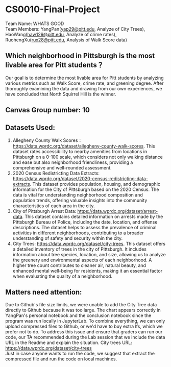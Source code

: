 # CS0010-Final-Project
Team Name: WHATS GOOD  
Team Members: YangPan(yap29@pitt.edu, Analyze of City Trees), HaoWang(haw129@pitt.edu, Analyze of crime rates), RuohengXu(rux28@pitt.edu, Analysis of Walk Score data)  
## Which neighborhood in Pittsburgh is the most livable area for Pitt students？ 
Our goal is to determine the most livable area for Pitt students by analyzing various metrics such as Walk Score, crime rate, and greening degree.  After thoroughly examining the data and drawing from our own experiences, we have concluded that North Squirrel Hill is the winner.  
## Canvas Group number: 10  
## Datasets Used:  
1. Allegheny County Walk Scores： https://data.wprdc.org/dataset/allegheny-county-walk-scores. This dataset rates accessibility to nearby amenities from locations in Pittsburgh on a 0-100 scale, which considers not only walking distance and ease but also neighborhood friendliness, providing a comprehensive and well-rounded assessment.
2. 2020 Census Redistricting Data Extracts: https://data.wprdc.org/dataset/2020-census-redistricting-data-extracts. This dataset provides population, housing, and demographic information for the City of Pittsburgh based on the 2020 Census. The data is vital for understanding neighborhood composition and population trends, offering valuable insights into the community characteristics of each area in the city.
3. City of Pittsburgh Arrest Data: https://data.wprdc.org/dataset/arrest-data. This dataset contains detailed information on arrests made by the Pittsburgh Bureau of Police, including the date, location, and offense descriptions. The dataset helps to assess the prevalence of criminal activities in different neighborhoods, contributing to a broader understanding of safety and security within the city.
4. City Trees: https://data.wprdc.org/dataset/city-trees. This dataset offers a detailed inventory of trees in the city of Pittsburgh. It includes information about tree species, location, and size, allowing us to analyze the greenery and environmental aspects of each neighborhood. A higher tree count contributes to cleaner air, natural beauty, and enhanced mental well-being for residents, making it an essential factor when evaluating the quality of a neighborhood.
## Matters need attention:  
Due to Github's file size limits, we were unable to add the City Tree data directly to Github because it was too large. The chart appears correctly in YangPan's personal notebook and the conclusion notebook since the program was run locally in JupyterLab. To combine everything, we can only upload compressed files to Github, or we'd have to buy extra lfs, which we prefer not to do. To address this issue and ensure that graders can run our code, our TA recommended during the Lab session that we include the data URL in the Readme and explain the situation. City trees URL: https://data.wprdc.org/dataset/city-trees  
Just in case anyone wants to run the code, we suggest that extract the compressed file and run the code on local machines.
